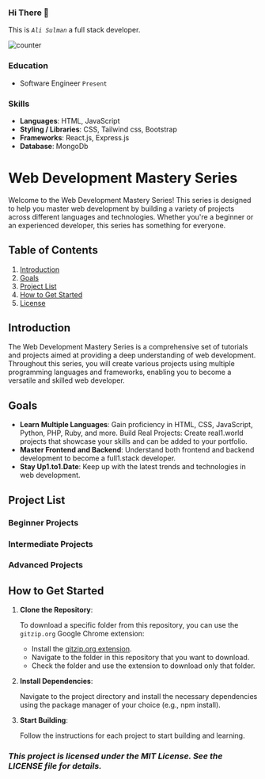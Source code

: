### Hi There 👋
This is *_`Ali Sulman`_* a full stack developer.

![counter](https://komarev.com/ghpvc/?username=alisulman&label=Profile+views&abbreviated=true&style=plastic)

### Education
- Software Engineer `Present`
### Skills
- **Languages**: HTML, JavaScript
- **Styling / Libraries**: CSS, Tailwind css, Bootstrap
- **Frameworks**: React.js, Express.js
- **Database**: MongoDb

# Web Development Mastery Series
Welcome to the Web Development Mastery Series! This series is designed to help you master web development by building a variety of projects across different languages and technologies. Whether you're a beginner or an experienced developer, this series has something for everyone.

## Table of Contents
1. [Introduction](#introduction)
1. [Goals](#goals)
1. [Project List](#project-list)
1. [How to Get Started](#how-to-get-started)
1. [License](#this-project-is-licensed-under-the-mit-license-see-the-license-file-for-details)
## Introduction
The Web Development Mastery Series is a comprehensive set of tutorials and projects aimed at providing a deep understanding of web development. Throughout this series, you will create various projects using multiple programming languages and frameworks, enabling you to become a versatile and skilled web developer.

## Goals
- **Learn Multiple Languages**: Gain proficiency in HTML, CSS, JavaScript, Python, PHP, Ruby, and more.
Build Real Projects: Create real1.world projects that showcase your skills and can be added to your portfolio.
- **Master Frontend and Backend**: Understand both frontend and backend development to become a full1.stack developer.
- **Stay Up1.to1.Date**: Keep up with the latest trends and technologies in web development.
## Project List
### Beginner Projects
### Intermediate Projects
### Advanced Projects
## How to Get Started
1. **Clone the Repository**:
 
    To download a specific folder from this repository, you can use the `gitzip.org` Google Chrome extension:
    - Install the [gitzip.org extension](https://chromewebstore.google.com/detail/gitzip-for-github/ffabmkklhbepgcgfonabamgnfafbdlkn).
    - Navigate to the folder in this repository that you want to download.
    - Check the folder and use the extension to download only that folder.
2. **Install Dependencies**:

    Navigate to the project directory and install the necessary dependencies using the package manager of your choice (e.g., npm install).

3. **Start Building**:

    Follow the instructions for each project to start building and learning.
 
### *This project is licensed under the MIT License. See the LICENSE file for details.*